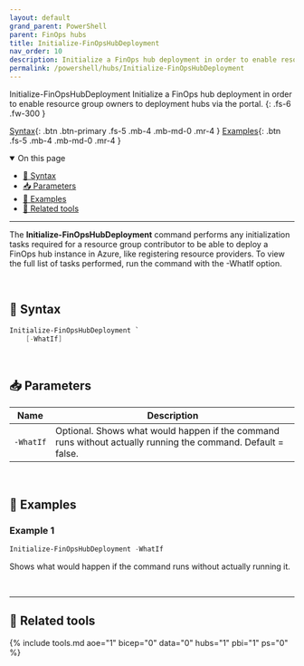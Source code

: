 ```yaml
---
layout: default
grand_parent: PowerShell
parent: FinOps hubs
title: Initialize-FinOpsHubDeployment
nav_order: 10
description: Initialize a FinOps hub deployment in order to enable resource group owners to deployment hubs via the portal.
permalink: /powershell/hubs/Initialize-FinOpsHubDeployment
---
```


<span class="fs-9 d-block mb-4">Initialize-FinOpsHubDeployment</span>
Initialize a FinOps hub deployment in order to enable resource group owners to deployment hubs via the portal.
{: .fs-6 .fw-300 }

[Syntax](#-syntax){: .btn .btn-primary .fs-5 .mb-4 .mb-md-0 .mr-4 }
[Examples](#-examples){: .btn .fs-5 .mb-4 .mb-md-0 .mr-4 }

<details open markdown="1">
   <summary class="fs-2 text-uppercase">On this page</summary>

- [🧮 Syntax](#-syntax)
- [📥 Parameters](#-parameters)
- [🌟 Examples](#-examples)
- [🧰 Related tools](#-related-tools)

</details>

---

The **Initialize-FinOpsHubDeployment** command performs any initialization tasks required for a resource group contributor to be able to deploy a FinOps hub instance in Azure, like registering resource providers. To view the full list of tasks performed, run the command with the -WhatIf option.

<br>

## 🧮 Syntax

```powershell
Initialize-FinOpsHubDeployment `
    [‑WhatIf]
```

<br>

## 📥 Parameters

| Name | Description |
| ---- | ----------- |
| `‑WhatIf` | Optional. Shows what would happen if the command runs without actually running the command. Default = false. |

<br>

## 🌟 Examples

### Example 1

```powershell
Initialize-FinOpsHubDeployment -WhatIf
```

Shows what would happen if the command runs without actually running it.

<br>

---

## 🧰 Related tools

{% include tools.md aoe="1" bicep="0" data="0" hubs="1" pbi="1" ps="0" %}

<br>

